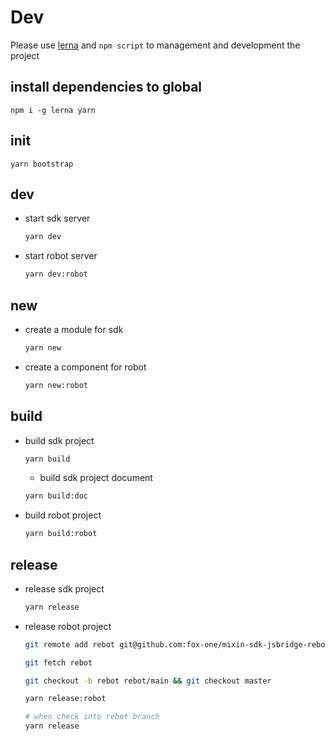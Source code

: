 # Dev
Please use [lerna](https://lerna.js.org/) and `npm script` to management and development the project

## install dependencies to global
  ```shell
  npm i -g lerna yarn
  ```

## init
  ```shell
  yarn bootstrap
  ```

## dev
  - start sdk server
    ```sh
    yarn dev
    ```

  - start robot server
    ```sh
    yarn dev:robot
    ```

## new
  - create a module for sdk
    ```sh
    yarn new
    ```

  - create a component for robot
    ```sh
    yarn new:robot
    ```

## build
  - build sdk project
    ```sh
    yarn build
    ```

    - build sdk project document
    ```sh
    yarn build:doc
    ```

  - build robot project
    ```sh
    yarn build:robot
    ```

## release
  - release sdk project
    ```sh
    yarn release
    ```

  - release robot project
    ```sh
    git remote add rebot git@github.com:fox-one/mixin-sdk-jsbridge-rebot.git

    git fetch rebot

    git checkout -b rebot rebot/main && git checkout master
    
    yarn release:robot

    # when check into rebot branch
    yarn release
    ```